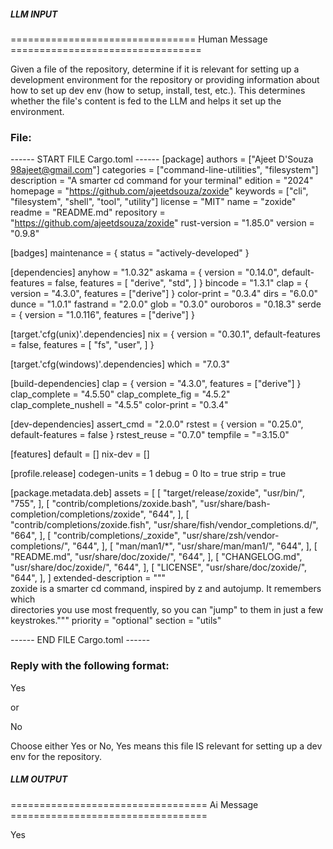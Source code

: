 ##### LLM INPUT #####
================================ Human Message =================================

Given a file of the repository, determine if it is relevant for setting up a development environment for the repository or providing information about how to set up dev env (how to setup, install, test, etc.). This determines whether the file's content is fed to the LLM and helps it set up the environment.

### File:
------ START FILE Cargo.toml ------
[package]
authors = ["Ajeet D'Souza <98ajeet@gmail.com>"]
categories = ["command-line-utilities", "filesystem"]
description = "A smarter cd command for your terminal"
edition = "2024"
homepage = "https://github.com/ajeetdsouza/zoxide"
keywords = ["cli", "filesystem", "shell", "tool", "utility"]
license = "MIT"
name = "zoxide"
readme = "README.md"
repository = "https://github.com/ajeetdsouza/zoxide"
rust-version = "1.85.0"
version = "0.9.8"

[badges]
maintenance = { status = "actively-developed" }

[dependencies]
anyhow = "1.0.32"
askama = { version = "0.14.0", default-features = false, features = [
    "derive",
    "std",
] }
bincode = "1.3.1"
clap = { version = "4.3.0", features = ["derive"] }
color-print = "0.3.4"
dirs = "6.0.0"
dunce = "1.0.1"
fastrand = "2.0.0"
glob = "0.3.0"
ouroboros = "0.18.3"
serde = { version = "1.0.116", features = ["derive"] }

[target.'cfg(unix)'.dependencies]
nix = { version = "0.30.1", default-features = false, features = [
    "fs",
    "user",
] }

[target.'cfg(windows)'.dependencies]
which = "7.0.3"

[build-dependencies]
clap = { version = "4.3.0", features = ["derive"] }
clap_complete = "4.5.50"
clap_complete_fig = "4.5.2"
clap_complete_nushell = "4.5.5"
color-print = "0.3.4"

[dev-dependencies]
assert_cmd = "2.0.0"
rstest = { version = "0.25.0", default-features = false }
rstest_reuse = "0.7.0"
tempfile = "=3.15.0"

[features]
default = []
nix-dev = []

[profile.release]
codegen-units = 1
debug = 0
lto = true
strip = true

[package.metadata.deb]
assets = [
    [
        "target/release/zoxide",
        "usr/bin/",
        "755",
    ],
    [
        "contrib/completions/zoxide.bash",
        "usr/share/bash-completion/completions/zoxide",
        "644",
    ],
    [
        "contrib/completions/zoxide.fish",
        "usr/share/fish/vendor_completions.d/",
        "664",
    ],
    [
        "contrib/completions/_zoxide",
        "usr/share/zsh/vendor-completions/",
        "644",
    ],
    [
        "man/man1/*",
        "usr/share/man/man1/",
        "644",
    ],
    [
        "README.md",
        "usr/share/doc/zoxide/",
        "644",
    ],
    [
        "CHANGELOG.md",
        "usr/share/doc/zoxide/",
        "644",
    ],
    [
        "LICENSE",
        "usr/share/doc/zoxide/",
        "644",
    ],
]
extended-description = """\
zoxide is a smarter cd command, inspired by z and autojump. It remembers which \
directories you use most frequently, so you can "jump" to them in just a few \
keystrokes."""
priority = "optional"
section = "utils"

------ END FILE Cargo.toml ------

### Reply with the following format:

<rel>Yes</rel>

or

<rel>No</rel>

Choose either Yes or No, Yes means this file IS relevant for setting up a dev env for the repository.

##### LLM OUTPUT #####
================================== Ai Message ==================================

<rel>Yes</rel>